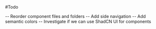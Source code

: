 #Todo

-- Reorder component files and folders
-- Add side navigation
-- Add semantic colors
-- Investigate if we can use ShadCN UI for components